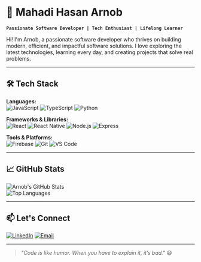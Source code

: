 # 🚀 Mahadi Hasan Arnob
**`Passionate Software Developer | Tech Enthusiast | Lifelong Learner`**

Hi! I'm Arnob, a passionate software developer who thrives on building modern, efficient, and impactful software solutions. I love exploring the latest technologies, learning every day, and creating projects that solve real problems.

---

## 🛠 Tech Stack

**Languages:**  
![JavaScript](https://img.shields.io/badge/JavaScript-333?logo=javascript&logoColor=F7DF1E)
![TypeScript](https://img.shields.io/badge/TypeScript-333?logo=typescript&logoColor=3178C6)
![Python](https://img.shields.io/badge/Python-333?logo=python&logoColor=3776AB)

**Frameworks & Libraries:**  
![React](https://img.shields.io/badge/React-333?logo=react&logoColor=61DAFB)
![React Native](https://img.shields.io/badge/React%20Native-333?logo=react&logoColor=61DAFB)
![Node.js](https://img.shields.io/badge/Node.js-333?logo=node.js&logoColor=339933)
![Express](https://img.shields.io/badge/Express-333?logo=express&logoColor=fff)

**Tools & Platforms:**  
![Firebase](https://img.shields.io/badge/Firebase-333?logo=firebase&logoColor=FFCA28)
![Git](https://img.shields.io/badge/Git-333?logo=git&logoColor=F05032)
![VS Code](https://img.shields.io/badge/VS%20Code-333?logo=visual-studio-code&logoColor=0078d7)

---

## 📈 GitHub Stats

![Arnob's GitHub Stats](https://github-readme-stats.vercel.app/api?username=mahadihasandev&show_icons=true&theme=tokyonight)  
![Top Languages](https://github-readme-stats.vercel.app/api/top-langs/?username=mahadihasandev&layout=compact&theme=tokyonight)

---

## 📫 Let's Connect
[![LinkedIn](https://img.shields.io/badge/LinkedIn-0077B5?logo=linkedin&logoColor=white)](https://www.linkedin.com/in/mayhaydi-hasan-b02476259/)
[![Email](https://img.shields.io/badge/Email-000?logo=gmail&logoColor=white)](mayhaydihasan.com@gmail.com)

---

> _"Code is like humor. When you have to explain it, it’s bad."_ 😄
